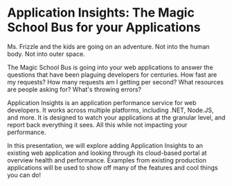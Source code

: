 # Application Insights: The Magic School Bus for your Applications

Ms. Frizzle and the kids are going on an adventure.  Not into the human body.  Not into outer space.

The Magic School Bus is going into your web applications to answer the questions that have been plaguing developers for centuries. How fast are my requests?  How many requests am I getting per second?  What resources are people asking for?  What's throwing errors?

Application Insights is an application performance service for web developers.  It works across multiple platforms, including .NET, Node.JS, and more.  It is designed to watch your applications at the granular level, and report back everything it sees.  All this while not impacting your performance.  

In this presentation, we will explore adding Application Insights to an existing web application and looking through its cloud-based portal at overview health and performance.  Examples from existing production applications will be used to show off many of the features and cool things you can do! 
